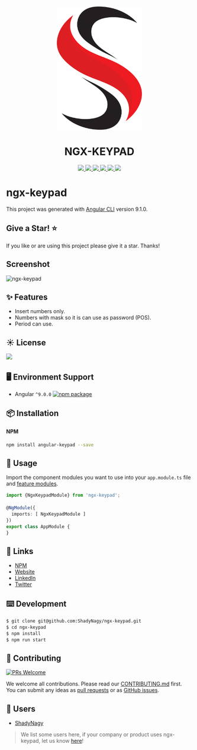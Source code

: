 <p align="center">
  <a href="https://www.npmjs.com/package/ngx-keypad">
    <img width="230" src="icon.png">
  </a>
</p>

<h1 align="center">
NGX-KEYPAD
</h1>

<p align="center">
    <a href="https://www.npmjs.com/package/ngx-keypad" alt="npm" target="_blank">
        <img src="https://img.shields.io/npm/v/ngx-keypad" />
    </a>
    <a href="https://www.npmjs.com/package/ngx-keypad" alt="npm" target="_blank">
        <img src="https://img.shields.io/npm/dt/ngx-keypad" />
    </a>
    <a href="https://github.com/ShadyNagy/ngx-keypad/actions?query=workflow%3Anpm-publish" alt="Workflows">
        <img src="https://github.com/shadynagy/ngx-keypad/workflows/npm-publish/badge.svg" />
    </a>
    <a href="https://github.com/ShadyNagy/ngx-keypad/graphs/contributors" alt="Contributors">
        <img src="https://img.shields.io/github/contributors/ShadyNagy/ngx-keypad" />
    </a>
    <a href="https://github.com/ShadyNagy/ngx-keypad/blob/master/LICENSE" alt="license">
        <img src="https://img.shields.io/badge/License-MIT-blue.svg" />
    </a>
    <a href="https://www.paypal.me/shadynagy" alt="paypal">
        <img src="https://img.shields.io/badge/PayPal-tip%20me-green.svg?logo=paypal" />
    </a>
</p>

# ngx-keypad

This project was generated with [Angular CLI](https://github.com/angular/angular-cli) version 9.1.0.

## Give a Star! :star:
If you like or are using this project please give it a star. Thanks!

## Screenshot 

![ngx-keypad](https://user-images.githubusercontent.com/6225593/91719292-51029680-eb95-11ea-9d43-a25ead8e5d15.gif)

## ✨ Features

- Insert numbers only.
- Numbers with mask so it is can use as password (POS).
- Period can use.

## ☀️ License

<a href="https://github.com/ShadyNagy/ngx-keypad/blob/master/LICENSE" alt="license">
    <img src="https://img.shields.io/badge/License-MIT-blue.svg" />
</a>

## 🖥 Environment Support

* Angular `^9.0.0` [![npm package](https://img.shields.io/npm/v/ngx-keypad?style=flat-square)](https://www.npmjs.com/package/ngx-keypad)

## 📦 Installation

#### NPM

```bash
npm install angular-keypad --save
```

## 🔨 Usage

Import the component modules you want to use into your `app.module.ts` file and [feature modules](https://angular.io/guide/feature-modules).

```ts
import {NgxKeypadModule} from 'ngx-keypad';

@NgModule({
  imports: [ NgxKeypadModule ]
})
export class AppModule {
}
```

## 🔗 Links

* [NPM](https://www.npmjs.com/package/ngx-keypad)
* [Website](http://www.shadynagy.com)
* [LinkedIn](https://www.linkedin.com/in/shadynagy)
* [Twitter](https://twitter.com/ShadyNagy_)

## ⌨️ Development

```bash
$ git clone git@github.com:ShadyNagy/ngx-keypad.git
$ cd ngx-keypad
$ npm install
$ npm run start
```

## 🤝 Contributing

[![PRs Welcome](https://img.shields.io/badge/PRs-welcome-brightgreen.svg?style=flat-square)](https://github.com/shadynagy/ngx-keypad/pulls)

We welcome all contributions. Please read our [CONTRIBUTING.md](https://github.com/shadynagy/ngx-keypad/blob/master/CONTRIBUTING.md) first. You can submit any ideas as [pull requests](https://github.com/shadynagy/ngx-keypad/pulls) or as [GitHub issues](https://github.com/shadynagy/ngx-keypad/issues).

## 🎉 Users

- [ShadyNagy](http://www.shadynagy.com/)

> We list some users here, if your company or product uses ngx-keypad, let us know [here](https://github.com/shadynagy/ngx-keypad/issues/8)!
